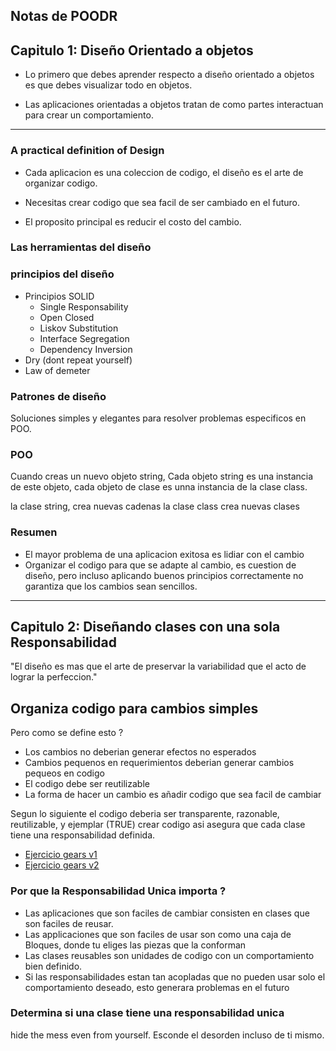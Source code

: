 ## Notas de POODR
## Capitulo 1: Diseño Orientado a objetos 

- Lo primero que debes aprender respecto a diseño orientado a objetos es que debes visualizar todo en objetos.

- Las aplicaciones orientadas a objetos tratan de como partes interactuan para crear un comportamiento.  

------

### A practical definition of Design

- Cada aplicacion es una coleccion de codigo, el diseño es el arte de organizar codigo. 

- Necesitas crear codigo que sea facil de ser cambiado en el futuro.

- El proposito principal es reducir el costo del cambio. 
### Las herramientas del diseño

### principios del diseño

- Principios SOLID  
    - Single Responsability
    - Open Closed
    - Liskov Substitution
    - Interface Segregation
    - Dependency Inversion
- Dry (dont repeat yourself) 
- Law of demeter

### Patrones de diseño

Soluciones simples y elegantes para resolver problemas especificos en POO.

### POO 

Cuando creas un nuevo objeto string, Cada objeto string es una instancia de este objeto, cada objeto de clase es unna instancia de la clase class.

la clase string, crea nuevas cadenas 
la clase class crea nuevas clases


### Resumen 

- El mayor problema de una aplicacion exitosa es lidiar con el cambio
- Organizar el codigo para que se adapte al cambio, es cuestion de diseño, pero incluso aplicando buenos principios correctamente no garantiza que los cambios sean sencillos. 

----

## Capitulo 2: Diseñando clases con una sola Responsabilidad

"El diseño es mas que el arte de preservar la variabilidad que el acto de lograr la perfeccion."

 ## Organiza codigo para cambios simples

Pero como se define esto ?
  - Los cambios no deberian generar efectos no esperados
  - Cambios pequenos en requerimientos deberian generar cambios pequeos en codigo
  - El codigo debe ser reutilizable 
  - La forma de hacer un cambio es añadir codigo que sea facil de cambiar

Segun lo siguiente el codigo deberia ser transparente, razonable, reutilizable, y ejemplar (TRUE) crear codigo asi asegura que cada clase tiene una responsabilidad definida. 

- [Ejercicio gears v1](/POODR/exercises/example1.rb)
- [Ejercicio gears v2](/POODR/exercises/example2.rb)


### Por que la Responsabilidad Unica importa ? 

- Las aplicaciones que son faciles de cambiar consisten en clases que son faciles de reusar. 
- Las applicaciones que son faciles de usar son como una caja de Bloques, donde tu eliges las piezas que la conforman 
- Las clases reusables son unidades de codigo con un comportamiento bien definido.
- Si las responsabilidades estan tan acopladas que no pueden usar solo el comportamiento deseado, esto generara problemas en el futuro


### Determina si una clase tiene una responsabilidad unica

hide the mess even from yourself. Esconde el desorden incluso de ti mismo.